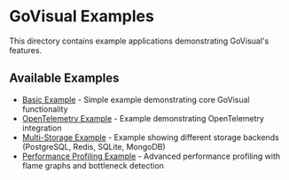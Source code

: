 # GoVisual Examples

This directory contains example applications demonstrating GoVisual's features.

## Available Examples

- [Basic Example](basic/) - Simple example demonstrating core GoVisual functionality
- [OpenTelemetry Example](otel/) - Example demonstrating OpenTelemetry integration
- [Multi-Storage Example](multistorage/) - Example showing different storage backends (PostgreSQL, Redis, SQLite, MongoDB)
- [Performance Profiling Example](profiling/) - Advanced performance profiling with flame graphs and bottleneck detection
